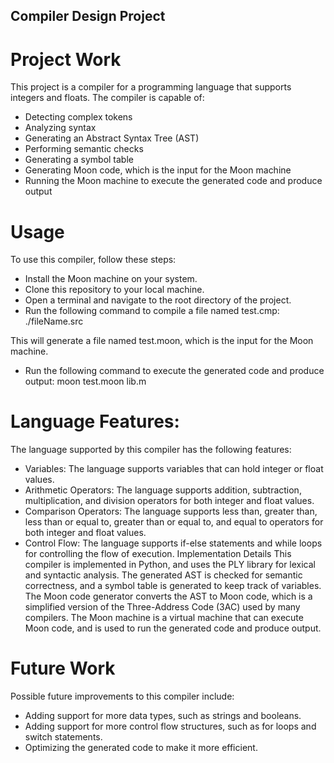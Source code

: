 ## Compiler Design Project
# Project Work
This project is a compiler for a programming language that supports integers and floats. The compiler is capable of:
- Detecting complex tokens
- Analyzing syntax
- Generating an Abstract Syntax Tree (AST)
- Performing semantic checks
- Generating a symbol table
- Generating Moon code, which is the input for the Moon machine
- Running the Moon machine to execute the generated code and produce output

# Usage
To use this compiler, follow these steps:
- Install the Moon machine on your system.
- Clone this repository to your local machine.
- Open a terminal and navigate to the root directory of the project.
- Run the following command to compile a file named test.cmp:
./fileName.src

This will generate a file named test.moon, which is the input for the Moon machine.
- Run the following command to execute the generated code and produce output:
moon test.moon lib.m

# Language Features: 
The language supported by this compiler has the following features:

- Variables: The language supports variables that can hold integer or float values.
- Arithmetic Operators: The language supports addition, subtraction, multiplication, and division operators for both integer and float values.
- Comparison Operators: The language supports less than, greater than, less than or equal to, greater than or equal to, and equal to operators for both integer and float values.
- Control Flow: The language supports if-else statements and while loops for controlling the flow of execution.
Implementation Details
This compiler is implemented in Python, and uses the PLY library for lexical and syntactic analysis. The generated AST is checked for semantic correctness, and a symbol table is generated to keep track of variables. The Moon code generator converts the AST to Moon code, which is a simplified version of the Three-Address Code (3AC) used by many compilers. The Moon machine is a virtual machine that can execute Moon code, and is used to run the generated code and produce output.

# Future Work
Possible future improvements to this compiler include:
- Adding support for more data types, such as strings and booleans.
- Adding support for more control flow structures, such as for loops and switch statements.
- Optimizing the generated code to make it more efficient.
